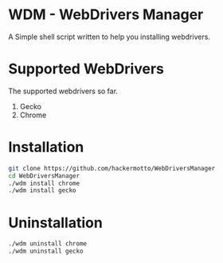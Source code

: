 
# WDM - WebDrivers Manager
A Simple shell script written to help you installing webdrivers.

# Supported WebDrivers
The supported webdrivers so far.
1. Gecko
2. Chrome

# Installation
```sh
git clone https://github.com/hackermotto/WebDriversManager
cd WebDriversManager
./wdm install chrome
./wdm install gecko
```

# Uninstallation
```sh
./wdm uninstall chrome
./wdm uninstall gecko
```